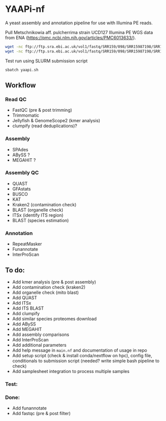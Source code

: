 # YAAPi-nf
A yeast assembly and annotation pipeline for use with Illumina PE reads.

Pull Metschnikowia aff. pulcherrima strain UCD127 Illumina PE WGS data from ENA (https://pmc.ncbi.nlm.nih.gov/articles/PMC6013633/).
```bash
wget -nc ftp://ftp.sra.ebi.ac.uk/vol1/fastq/SRR159/098/SRR15987198/SRR15987198_2.fastq.gz
wget -nc ftp://ftp.sra.ebi.ac.uk/vol1/fastq/SRR159/098/SRR15987198/SRR15987198_1.fastq.gz
```

Test run using SLURM submission script
```bash
sbatch yaapi.sh
```

## Workflow

### Read QC
- FastQC (pre & post trimming)
- Trimmomatic
- Jellyfish & GenomeScope2 (kmer analysis)
- clumpify (read deduplications)?

### Assembly
- SPAdes
- ABySS ?
- MEGAHIT ?

### Assembly QC
- QUAST
- GFAstats
- BUSCO
- KAT
- Kraken2 (contamination check)
- BLAST (organelle check)
- ITSx (identify ITS region)
- BLAST (species estimation)

### Annotation
- RepeatMasker
- Funannotate
- InterProScan

## To do:
- Add kmer analysis (pre & post assembly)
- Add contamination check (kraken2)
- Add organelle check (mito blast)
- Add QUAST
- Add ITSx
- Add ITS BLAST
- Add clumpify
- Add similar species proteomes download
- Add ABySS
- Add MEGAHIT
- Add assembly comparisons
- Add InterProScan
- Add additional parameters
- Add help message in `main.nf` and documentation of usage in repo
- Add setup script (check & install conda/nextflow on hpc), config file, conditionals to submission script (needed? write simple bash pipeline to check)
- Add samplesheet integration to process multiple samples

### Test:

### Done:
- Add funannotate
- Add fastqc (pre & post filter)

